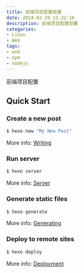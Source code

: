 ```yaml
---
title: 前端项目配置部署
date: 2024-02-29 15:32:16
description: 前端项目配置部署
categories:
- Linux
- Web
tags:
- web
- npm
- nodejs
---
```

前端项目配置

## Quick Start

### Create a new post

``` bash
$ hexo new "My New Post"
```

More info: [Writing](https://hexo.io/docs/writing.html)

### Run server

``` bash
$ hexo server
```

More info: [Server](https://hexo.io/docs/server.html)

### Generate static files

``` bash
$ hexo generate
```

More info: [Generating](https://hexo.io/docs/generating.html)

### Deploy to remote sites

``` bash
$ hexo deploy
```

More info: [Deployment](https://hexo.io/docs/one-command-deployment.html)
